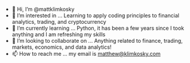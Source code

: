 - 👋 Hi, I’m @mattklimkosky
- 👀 I’m interested in ... Learning to apply coding principles to financial analytics, trading, and cryptocurrency
- 🌱 I’m currently learning ... Python, it has been a few years since I took anything and I am refreshing my skills
- 💞️ I’m looking to collaborate on ... Anything related to finance, trading, markets, economics, and data analytics!
- 📫 How to reach me ... my email is matthew@klimkosky.com

<!---
mattklimkosky/mattklimkosky is a ✨ special ✨ repository because its `README.md` (this file) appears on your GitHub profile.
You can click the Preview link to take a look at your changes.
--->
